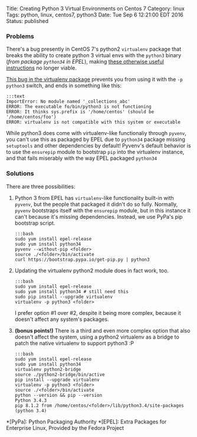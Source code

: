 Title: Creating Python 3 Virtual Environments on Centos 7
Category: linux
Tags: python, linux, centos7, python3
Date: Tue Sep 6 12:21:00 EDT 2016
Status: published

### Problems

There's a bug presently in CentOS 7's python2 `virtualenv` package that breaks the ability to create python 3 virtual envs with the `python3` binary (_from package `python34` in EPEL_), making [these otherwise useful instructions](https://blog.teststation.org/centos/python/2016/05/11/installing-python-virtualenv-centos-7) no longer viable.

[This bug in the virtualenv package](https://github.com/pypa/virtualenv/issues/463) prevents you from using it with the `-p python3` switch, and ends in something like this:

    :::text
    ImportError: No module named '_collections_abc'
    ERROR: The executable fo/bin/python3 is not functioning
    ERROR: It thinks sys.prefix is '/home/centos' (should be '/home/centos/foo')
    ERROR: virtualenv is not compatible with this system or executable

While python3 does come with virtualenv-like functionaliy through `pyvenv`, you can't use this as packaged by EPEL due to `python34` package missing `setuptools` and other dependencies by default! Pyvenv's default behavior is to use the `ensurepip` module to bootstrap `pip` into the virtualenv instance, and that fails miserably with the way EPEL packaged `python34`

### Solutions

There are three possibilities:

1.  Python 3 from EPEL has `virtualenv`-like functionality built-in with `pyvenv`, but the people that packaged it didn't do so fully. Normally, `pyvenv` bootstraps itself with the `ensurepip` module, but in this instance it can't because it's missing dependencies. Instead, we use PyPa's pip bootstrap script.

        :::bash
        sudo yum install epel-release
        sudo yum install python34
        pyvenv --without-pip <folder>
        source ./<folder>/bin/activate
        curl https://bootstrap.pypa.io/get-pip.py | python3

2.  Updating the virtualenv python2 module does in fact work, too.

        :::bash
        sudo yum install epel-release
        sudo yum install python34 # still need this
        sudo pip install --upgrade virtualenv
        virtualenv -p python3 <folder>

    I prefer option #1 over #2, despite it being more complex, because it doesn't affect any system's packages.

3.  **(bonus points!)** There is a third and even more complex option that also doesn't affect the system, using a python2 virtualenv as a bridge to patch the native virtualenv to support python3 :P

        :::bash
        sudo yum install epel-release
        sudo yum install python34
        virtualenv python2-bridge
        source ./python2-bridge/bin/active
        pip install --upgrade virtualenv
        virtualenv -p python3 <folder>
        source ./<folder>/bin/activate
        python --version && pip --version
        Python 3.4.3
        pip 8.1.2 from /home/centos/<folder>/lib/python3.4/site-packages (python 3.4)


*[PyPa]: Python Packaging Authority
*[EPEL]: Extra Packages for Enterprise Linux, Provided by the Fedora Project
